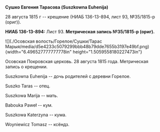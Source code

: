 **Сушко Евгения Тарасова (Suszkowna Euhenija)**

28 августа 1815 г -- крещение (НИАБ 136-13-894, лист 93, №35/1815-р
(ориг)).

**НИАБ 136-13-894:** Лист 93. **Метрическая запись №35/1815-р (ориг).**

![](./Осовская волость/Горелое/Сушки/Тарас Марыя/media/d5e4233c5079299bbb48b79dde7655b3197e49bf.png){width="6.496527777777778in"
height="1.5059558180227473in"}

Осовская Покровская церковь. 28 августа 1815 года. Метрическая запись о
крещении.

Suszkowna Euhenija -- дочь родителей с деревни Горелое.

Suszko Taras -- отец.

Suszkowa Marija -- мать.

Babouka Paweł -- кум.

Suszkowa Katerzyna -- кума.

Woyniewicz Tomasz -- ксёндз.

